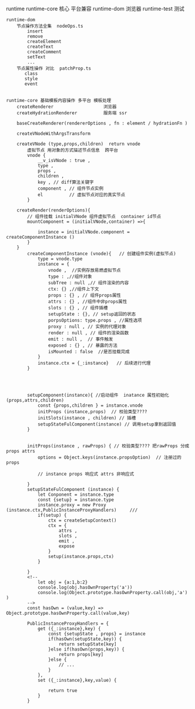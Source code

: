 
runtime 
    runtime-core 核心 平台兼容
    runtime-dom  浏览器
    runtime-test 测试

    runtime-dom  
        节点操作方法全集  nodeOps.ts 
            insert 
            remove  
            createElement
            createText 
            createComment 
            setText 
            ...
        节点属性操作 对比  patchProp.ts
           class 
           style       
           event  


    runtime-core 基础模板内容操作 多平台 模板处理
        createRenderer                   浏览器 
        createHydrationRenderer          服务端 ssr

        baseCreateRenderer(rendererOptions , fn : element / hydrationFn )

        createVNodeWithArgsTransform
        
        createVNode (type,props,children)  return vnode
            虚拟节点 用对象的方式描述节点信息  跨平台
            vnode {
                __v_isVNode : true ,
                type ,
                props ,
                children ,
                key , // diff算法关键字
                component , // 组件节点实例
                el          // 虚拟节点对应的真实节点
            }
            
        createRender(renderOptions){
            // 组件挂载 initialVNode 组件虚拟节点  container id节点
            mountComponent = (initialVNode,container) =>{ 

                instance = initialVNode.component = createComponentInstance ()  
            }
        }
            createComponentInstance (vnode){   // 创建组件实例(虚拟节点)
                type = vnode.type
                instance = {
                    vnode ,  //实例存放易燃虚拟节点
                    type : ,//组件对象
                    subTree : null ,// 组件渲染的内容 
                    ctx: {} ,//组件上下文
                    props : {} , // 组件props属性
                    attrs : {} , //组件中非props属性
                    slots : {} , // 组件插槽
                    setupState : {}, // setup返回的状态
                    porpsOptions: type.props , //属性选项
                    proxy : null , // 实例的代理对象
                    render : null , // 组件的渲染函数
                    emit : null ,  // 事件触发
                    exposed : {} , // 暴露的方法
                    isMounted : false  //是否挂载完成
                }
                instance.ctx = {_:instance}   // 后续进行代理
            }




            setupComponent(instance){ //启动组件  inatance 属性初始化(props,attrs,children)
                const {props,children } = instance.vnode 
                initProps (instance,props)  // 校验类型????
                initSlots(instance , children) // 插槽
                setupStateFulComponent(instance) // 调用setup拿到返回值 
            }
            
            
            initProps(instance , rawProps) { // 校验类型???? 把rawProps 分成 props attrs 
                options = Object.keys(instance.propsOption)  // 注册过的props 

                // instance props 响应式 attrs 非响应式

            }
            setupStateFulComponent (instance) {
                let Conponent = instance.type 
                const {setup} = instance.type
                instance.proxy = new Proxy (instance.ctx,PublicInstanceProxyHandlers)     /// 
                if(setup) {
                    ctx = createSetupContext()
                    ctx = {
                        attrs ,
                        slots ,
                        emit ,
                        expose 
                    }
                    setup(instance.props,ctx)
                }

            }
            <!--  
                let obj = {a:1,b:2}
                console.log(obj.hasOwnProperty('a'))
                console.log(Object.prototype.hasOwnProperty.call(obj,'a') )
            -->
            const hasOwn = (value,key) => Object.prototype.hasOwnProperty.call(value,key)

            PublicInstanceProxyHandlers = {
                get ({_:instance},key) {
                    const {setupState , props} = instance 
                    if(hasOwn(setupState,key)) {
                        return setupState[key]
                    }else if(hasOwn(props,key)) {
                        return props[key]
                    }else {
                        // ...
                    }
                },
                set ({_:instance},key,value) {
                    
                    return true 
                }
            }


























